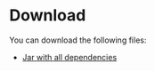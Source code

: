 # Download

You can download the following files:

+ [Jar with all dependencies](../download/udf-tsclean-0.1.0-jar-with-dependencies.jar)